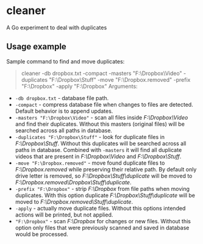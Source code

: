 # cleaner
A Go experiment to deal with duplicates

## Usage example
Sample command to find and move duplicates:
> cleaner -db dropbox.txt -compact -masters "F:\Dropbox\Video" -duplicates "F:\Dropbox\Stuff" -move "F:\Dropbox.removed" -prefix "F:\Dropbox" -apply "F:\Dropbox"
Arguments:
* `-db dropbox.txt` - database file path.
* `-compact` - compress database file when changes to files are detected. Default behavior is to append updates.
* `-masters "F:\Dropbox\Video"` - scan all files inside *F:\Dropbox\Video* and find their duplicates. Without this masters (original files) will be searched across all paths in database.
* `-duplicates "F:\Dropbox\Stuff"` - look for duplicate files in *F:\Dropbox\Stuff*. Without this duplicates will be searched across all paths in database. Combined with `-masters` it will find all duplicate videos that are present in *F:\Dropbox\Video* and *F:\Dropbox\Stuff*.
* `-move "F:\Dropbox.removed"` - move found duplicate files to *F:\Dropbox.removed* while preserving their relative path. By default only drive letter is removed, so *F:\Dropbox\Stuff\duplicate* will be moved to *F:\Dropbox.removed\Dropbox\Stuff\duplicate*.
* `-prefix "F:\Dropbox"` - strip *F:\Dropbox* from file paths when moving duplicates. With this option duplicate *F:\Dropbox\Stuff\duplicate* will be moved to *F:\Dropbox.removed\Stuff\duplicate*.
* `-apply` - actually move duplicate files. Without this options intended actions will be printed, but not applied.
* `"F:\Dropbox"` - scan *F:\Dropbox* for changes or new files. Without this option only files that were previously scanned and saved in database would be processed.

